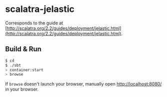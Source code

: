 # scalatra-jelastic #

Corresponds to the guide at [http://scalatra.org/2.2/guides/deployment/jelastic.html](http://scalatra.org/2.2/guides/deployment/jelastic.html).

## Build & Run ##

```sh
$ cd 
$ ./sbt
> container:start
> browse
```

If `browse` doesn't launch your browser, manually open [http://localhost:8080/](http://localhost:8080/) in your browser.
